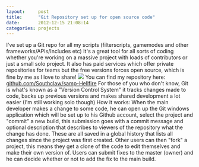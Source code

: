 ```yaml
---
layout:     post
title:      "Git Repository set up for open source code"
date:       2012-12-15 21:08:14
categories: projects
---
```

I've set up a Git repo for all my scripts (filterscripts, gamemodes and other frameworks/APIs/Includes etc) It's a great tool for all sorts of coding whether you're working on a massive project with loads of contributors or just a small solo project. It also has paid services which offer private repositories for teams but the free versions forces open source, which is fine by me as I love to share! ![](http://upload.wikimedia.org/wikipedia/commons/b/b3/GitHub.svg) You can find my repository here: [github.com/Southclaw/samp-Hellfire](github.com/Southclaw/samp-Hellfire) For those of you who don't know, Git is what's known as a "Version Control System" it tracks changes made to code, backs up previous versions and makes shared development a lot easier (I'm still working solo though) How it works: When the main developer makes a change to some code, he can open up the Git windows application which will be set up to his Github account, select the project and "commit" a new build, this submission goes with a commit message and optional description that describes to viewers of the repository what the change has done. These are all saved in a global history that lists all changes since the project was first created. Other users can then "fork" a project, this means they get a clone of the code to edit themselves and make their own version of. Users can submit fixes to the master (owner) and he can decide whether or not to add the fix to the main build.

